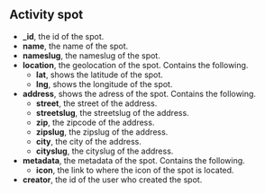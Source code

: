Activity spot
-------------

- **_id**, the id of the spot.
- **name**, the name of the spot.
- **nameslug**, the nameslug of the spot.
- **location**, the geolocation of the spot. Contains the following.
	- **lat**, shows the latitude of the spot.
	- **lng**, shows the longitude of the spot.
- **address**, shows the adress of the spot. Contains the following.
	- **street**, the street of the address.
	- **streetslug**, the streetslug of the address.
	- **zip**, the zipcode of the address.
	- **zipslug**, the zipslug of the address.
	- **city**, the city of the address.
	- **cityslug**, the cityslug of the address.
- **metadata**, the metadata of the spot. Contains the following.
	- **icon**, the link to where the icon of the spot is located.
- **creator**, the id of the user who created the spot.